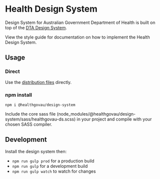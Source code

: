# Health Design System
Design System for Australian Government Department of Health is built on top of the [DTA Design System](https://designsystem.gov.au/).

View the style guide for documentation on how to implement the Health Design System.

## Usage

### Direct
Use the [distribution files](dist) directly.

### npm install

`npm i @healthgovau/design-system`

Include the core sass file (node_modules/@healthgovau/design-system/sass/healthgovau-ds.scss) in your project and compile with your chosen SASS compiler.

## Development

Install the design system then:
* `npm run gulp prod` for a production build
* `npm run gulp` for a development build
* `npm run gulp watch` to watch for changes
